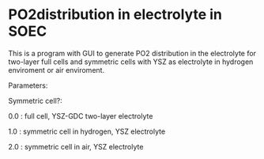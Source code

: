 # PO2distribution in electrolyte in SOEC
This is a program with GUI to generate PO2 distribution in the electrolyte for two-layer full cells and symmetric cells with YSZ as electrolyte in hydrogen enviroment or air enviroment.

Parameters:

Symmetric cell?: 

0.0 : full cell, YSZ-GDC two-layer electrolyte

1.0 : symmetric cell in hydrogen, YSZ electrolyte
                 
2.0 : symmetric cell in air, YSZ electrolyte
